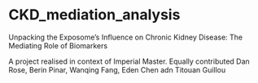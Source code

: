 # CKD_mediation_analysis
Unpacking the Exposome’s Influence on Chronic Kidney Disease: The Mediating Role of Biomarkers

A project realised in context of Imperial Master. Equally contributed Dan Rose, Berin Pinar, Wanqing Fang, Eden Chen adn Titouan Guillou
